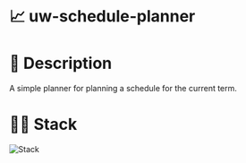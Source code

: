 # 📈 uw-schedule-planner

# 📃 Description

A simple planner for planning a schedule for the current term.

# 👨‍💻 Stack
![Stack](https://skillicons.dev/icons?i=ts,react,vite)
